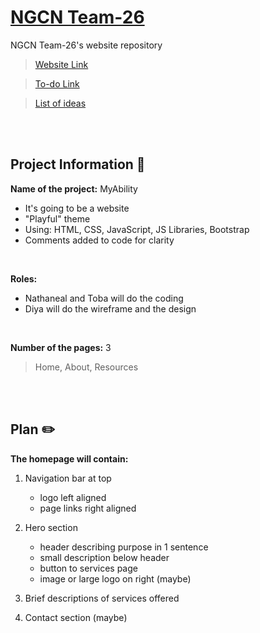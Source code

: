 # [NGCN Team-26](https://hadeelsala7.github.io/team-26/)

NGCN Team-26's website repository

> [Website Link](https://hadeelsala7.github.io/team-26/)

> [To-do Link](https://github.com/hadeelsala7/team-26/blob/main/To-do.md)

> [List of ideas](https://github.com/hadeelsala7/team-26/blob/main/Ideas.md)

<br><br> <!-- Just line breaks -->

## Project Information 📜
**Name of the project:** MyAbility
- It's going to be a website 
- "Playful" theme
- Using: HTML, CSS, JavaScript, JS Libraries, Bootstrap
- Comments added to code for clarity 

<br>

**Roles:**
- Nathaneal and Toba will do the coding 
- Diya will do the wireframe and the design 

<br>

**Number of the pages:** 3
> Home, About, Resources

<br><br> <!-- Just line breaks -->

## Plan ✏️

**The homepage will contain:**

1) Navigation bar at top 
    * logo left aligned
    * page links right aligned

2) Hero section 
   * header describing purpose in 1 sentence 
   * small description below header
   * button to services page 
   * image or large logo on right (maybe)

3) Brief descriptions of services offered 

4) Contact section (maybe) 

<br><br> <!-- Just line breaks -->

<!-- (Not needed?)
Nathaneal and Toba's skills:
- Web development
-->
